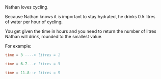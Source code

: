 Nathan loves cycling. 


Because Nathan knows it is important to stay hydrated, he drinks 0.5 litres of water per hour of cycling.


You get given the time in hours and you need to return the number of litres Nathan will drink, rounded to the smallest value.


For example:



```SQL
time = 3 ----> litres = 1

time = 6.7---> litres = 3

time = 11.8--> litres = 5

```

